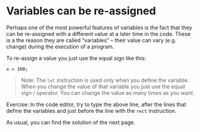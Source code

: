 # Variables can be re-assigned

Perhaps one of the most powerful features of variables is the fact that they can be re-assigned with a different value at a later time in the code. These is a the reason they are called “variables” – their value can vary (e.g. change) during the execution of a program.

To re-assign a value you just use the equal sign like this:

```
x = 100;
```

> Note: The `let` instruction is used only when you define the variable. When you change the value of that variable you just use the equal sign / operator. You can change the value as many times as you want.

Exercise: In the code editor, try to type the above line, after the lines that define the variables and just before the line with the `rect` instruction.

As usual, you can find the solution of the next page.
